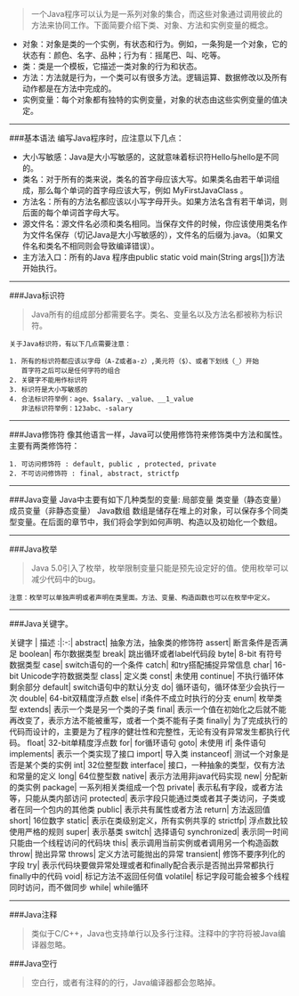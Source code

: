 
>一个Java程序可以认为是一系列对象的集合，而这些对象通过调用彼此的方法来协同工作。下面简要介绍下类、对象、方法和实例变量的概念。

- 对象：对象是类的一个实例，有状态和行为。例如，一条狗是一个对象，它的状态有：颜色、名字、品种；行为有：摇尾巴、叫、吃等。
- 类：类是一个模板，它描述一类对象的行为和状态。
- 方法：方法就是行为，一个类可以有很多方法。逻辑运算、数据修改以及所有动作都是在方法中完成的。
- 实例变量：每个对象都有独特的实例变量，对象的状态由这些实例变量的值决定。

---
###基本语法
    编写Java程序时，应注意以下几点：

- 大小写敏感：Java是大小写敏感的，这就意味着标识符Hello与hello是不同的。
- 类名：对于所有的类来说，类名的首字母应该大写。如果类名由若干单词组成，那么每个单词的首字母应该大写，例如 MyFirstJavaClass 。
- 方法名：所有的方法名都应该以小写字母开头。如果方法名含有若干单词，则后面的每个单词首字母大写。
- 源文件名：源文件名必须和类名相同。当保存文件的时候，你应该使用类名作为文件名保存（切记Java是大小写敏感的），文件名的后缀为.java。（如果文件名和类名不相同则会导致编译错误）。
- 主方法入口：所有的Java 程序由public static void main(String args[])方法开始执行。

---

###Java标识符
   >Java所有的组成部分都需要名字。类名、变量名以及方法名都被称为标识符。

    关于Java标识符，有以下几点需要注意：

    1. 所有的标识符都应该以字母（A-Z或者a-z）,美元符（$）、或者下划线（_）开始
       首字符之后可以是任何字符的组合
    2. 关键字不能用作标识符
    3. 标识符是大小写敏感的
    4. 合法标识符举例：age、$salary、_value、__1_value
       非法标识符举例：123abc、-salary

---
###Java修饰符
    像其他语言一样，Java可以使用修饰符来修饰类中方法和属性。主要有两类修饰符：

    1. 可访问修饰符 : default, public , protected, private
    2. 不可访问修饰符 : final, abstract, strictfp

---
###Java变量
    Java中主要有如下几种类型的变量:
局部变量
类变量（静态变量）
成员变量（非静态变量）
Java数组
数组是储存在堆上的对象，可以保存多个同类型变量。在后面的章节中，我们将会学到如何声明、构造以及初始化一个数组。

---
###Java枚举
>Java 5.0引入了枚举，枚举限制变量只能是预先设定好的值。使用枚举可以减少代码中的bug。

    注意：枚举可以单独声明或者声明在类里面。方法、变量、构造函数也可以在枚举中定义。

--- 
###Java关键字。

关键字	| 描述
:|:-:|
abstract|	抽象方法，抽象类的修饰符
assert|	断言条件是否满足
boolean|	布尔数据类型
break|	跳出循环或者label代码段
byte|	8-bit 有符号数据类型
case|	switch语句的一个条件
catch|	和try搭配捕捉异常信息
char|	16-bit Unicode字符数据类型
class|	定义类
const|	未使用
continue|	不执行循环体剩余部分
default|	switch语句中的默认分支
do|	循环语句，循环体至少会执行一次
double|	64-bit双精度浮点数
else|	if条件不成立时执行的分支
enum|	枚举类型
extends|	表示一个类是另一个类的子类
final|	表示一个值在初始化之后就不能再改变了，表示方法不能被重写，或者一个类不能有子类
finally|	为了完成执行的代码而设计的，主要是为了程序的健壮性和完整性，无论有没有异常发生都执行代码。
float|	32-bit单精度浮点数
for|	for循环语句
goto|	未使用
if|	条件语句
implements|	表示一个类实现了接口
import|	导入类
instanceof|	测试一个对象是否是某个类的实例
int|	32位整型数
interface|	接口，一种抽象的类型，仅有方法和常量的定义
long|	64位整型数
native|	表示方法用非java代码实现
new|	分配新的类实例
package|	一系列相关类组成一个包
private|	表示私有字段，或者方法等，只能从类内部访问
protected|	表示字段只能通过类或者其子类访问，子类或者在同一个包内的其他类
public|	表示共有属性或者方法
return|	方法返回值
short|	16位数字
static|	表示在类级别定义，所有实例共享的
strictfp|	浮点数比较使用严格的规则
super|	表示基类
switch|	选择语句
synchronized|	表示同一时间只能由一个线程访问的代码块
this|	表示调用当前实例或者调用另一个构造函数
throw|	抛出异常
throws|	定义方法可能抛出的异常
transient|	修饰不要序列化的字段
try|	表示代码块要做异常处理或者和finally配合表示是否抛出异常都执行finally中的代码
void|	标记方法不返回任何值
volatile|	标记字段可能会被多个线程同时访问，而不做同步
while|	while循环

---
###Java注释
>类似于C/C++，Java也支持单行以及多行注释。注释中的字符将被Java编译器忽略。

###Java空行
>空白行，或者有注释的的行，Java编译器都会忽略掉。
